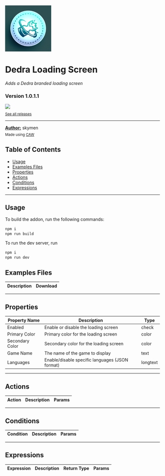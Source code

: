 <img src="./examples/cover.png" width="150" /><br>
# Dedra Loading Screen
<i>Adds a Dedra branded loading screen</i> <br>
### Version 1.0.1.1

[<img src="https://placehold.co/200x50/4493f8/FFF?text=Download&font=montserrat" width="200"/>](https://github.com/skymen/dedra_loading_screen/releases/download/dedra_loading_screen-1.0.1.1.c3addon/dedra_loading_screen-1.0.1.1.c3addon)
<br>
<sub> [See all releases](https://github.com/skymen/dedra_loading_screen/releases) </sub> <br>

---
<b><u>Author:</u></b> skymen <br>
<sub>Made using [CAW](https://marketplace.visualstudio.com/items?itemName=skymen.caw) </sub><br>

## Table of Contents
- [Usage](#usage)
- [Examples Files](#examples-files)
- [Properties](#properties)
- [Actions](#actions)
- [Conditions](#conditions)
- [Expressions](#expressions)
---
## Usage
To build the addon, run the following commands:

```
npm i
npm run build
```

To run the dev server, run

```
npm i
npm run dev
```

## Examples Files
| Description | Download |
| --- | --- |

---
## Properties
| Property Name | Description | Type |
| --- | --- | --- |
| Enabled | Enable or disable the loading screen | check |
| Primary Color | Primary color for the loading screen | color |
| Secondary Color | Secondary color for the loading screen | color |
| Game Name | The name of the game to display | text |
| Languages | Enable/disable specific languages (JSON format) | longtext |


---
## Actions
| Action | Description | Params
| --- | --- | --- |


---
## Conditions
| Condition | Description | Params
| --- | --- | --- |


---
## Expressions
| Expression | Description | Return Type | Params
| --- | --- | --- | --- |
